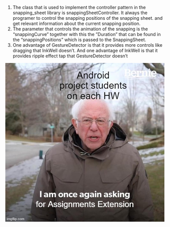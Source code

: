 1) The class that is used to implement the controller pattern in the snapping_sheet library is snappingSheetController. It always the programer to control the snapping positions of the snapping sheet. and get relevant information about the current snapping position.
2) The parameter that controls the animation of the snapping is the “snappingCurve” together with this the ”Duration” that can be found in the “snappingPositions” which is passed to the SnappingSheet.
3) One advantage of GestureDetector is that it provides more controls like dragging that InkWell doesn’t. And one advantage of InkWell is that it provides ripple effect tap that GestureDetector doesn’t


![alt text](https://github.com/tomerkatz2001/android-project-flutter-assignment/blob/main/6drqu7.jpg?raw=true)
